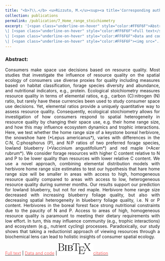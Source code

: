 ```yaml
---
title: "<b>7\\.</b> <u>Rizzuto, M.</u><sup><a title='Corresponding author'>✉</a></sup>, Leroux, S.J., Vander Wal, E., Richmond, I. C., Heckford, T. R., Balluffi-Fry, J., Wiersma, Y. F. (2020). **Forage stoichiometry predicts the home range size of a small terrestrial herbivore.** bioRxiv. <img src='../images/preprint.png'>"
collection: publications
permalink: /publication/7_Home_range_stoichiometry
excerpt: '[<span class="underline-on-hover" style="color:#FF6F6F">Abstract</span>](../publication/7_Home_range_stoichiometry)
\| [<span class="underline-on-hover" style="color:#FF6F6F">Full text</span>](https://doi.org/10.1101/2020.08.13.248831)
\| [<span class="underline-on-hover" style="color:#FF6F6F">Data and code</span>](https://doi.org/10.6084/m9.figshare.12798296)
\| [<span class="underline-on-hover" style="color:#FF6F6F"><img src="../images/bibtex.svg">citation</span>](../bibtex/7_Home_range_stoichiometry.bib)'
---
```


### Abstract:

<p style='text-align: justify;'>
Consumers make space use decisions based on resource quality. Most studies that investigate the influence of resource quality on the spatial ecology of consumers use diverse proxies for quality including measures based on habitat classification, forage species diversity and abundance, and nutritional indicators, e.g., protein. Ecological stoichiometry measures resource quality in terms of elemental ratios, e.g., carbon (C):nitrogen (N) ratio, but rarely have these currencies been used to study consumer space use decisions. Yet, elemental ratios provide a uniquely quantitative way to assess resource quality. Consequently, ecological stoichiometry allows for investigation of how consumers respond to spatial heterogeneity in resource quality by changing their space use, e.g. their home range size, and how this may influence ecosystem dynamics and trophic interactions. Here, we test whether the home range size of a keystone boreal herbivore, the snowshoe hare (*Lepus americanus*), varies with differences in the C:N, C:phosphorus (P), and N:P ratios of two preferred forage species, lowland blueberry (*Vaccinium angustifolium*) and red maple (*Acer rubrum*). We consider forage resources with higher C content relative to N and P to be lower quality than resources with lower relative C content. We use a novel approach, combining elemental distribution models with herbivore home range size estimates to test our hypothesis that hare home range size will be smaller in areas with access to high, homogeneous resource quality compared to areas with access to low, heterogeneous resource quality during summer months. Our results support our prediction for lowland blueberry, but not for red maple. Herbivore home range size decreased with increasing blueberry foliage quality, but also with decreasing spatial heterogeneity in blueberry foliage quality, i.e. N or P content. Herbivores in the boreal forest face strong nutritional constraints due to the paucity of N and P. Access to areas of high, homogeneous resource quality is paramount to meeting their dietary requirements with low effort. In turn, this may influence community (e.g., trophic interactions) and ecosystem (e.g., nutrient cycling) processes. Paradoxically, our study shows that taking a reductionist approach of viewing resources through a biochemical lens can lead to holistic insights of consumer spatial ecology.
</p>

[<span class="underline-on-hover" style="color:#FF6F6F">Full text</span>](https://doi.org/10.1101/2020.08.13.248831)
\| [<span class="underline-on-hover" style="color:#FF6F6F">Data and code</span>](https://doi.org/10.6084/m9.figshare.12798296)
\| [<span class="underline-on-hover" style="color:#FF6F6F"><img src="../images/bibtex.svg">citation</span>](../bibtex/7_Home_range_stoichiometry.bib)
